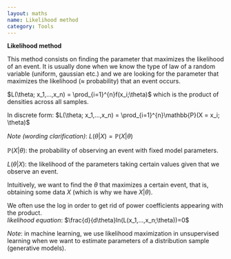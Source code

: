 ```yaml
---
layout: maths
name: Likelihood method
category: Tools
---
```


**Likelihood method**

This method consists on finding the parameter that maximizes the
likelihood of an event. It is usually done when we know the type of law
of a random variable (uniform, gaussian etc.) and we are looking for the
parameter that maximizes the likelihood ($\approx$ probability) that an
event occurs.

$L(\theta; x_1,...,x_n) = \prod_{i=1}^{n}f(x_i;\theta)$ which is the
product of densities across all samples.

In discrete form:
$L(\theta; x_1,...,x_n) = \prod_{i=1}^{n}\mathbb{P}(X = x_i; \theta)$

*Note (wording clarification)*:
$L(\theta | X) = \mathbb{P} (X | \theta)$

$\mathbb{P} (X | \theta)$: the probability of observing an event with
fixed model parameters.

$L(\theta | X)$: the likelihood of the parameters taking certain values
given that we observe an event.

Intuitively, we want to find the $\theta$ that maximizes a certain
event, that is, obtaining some data $X$ (which is why we have
$X | \theta$).

We often use the log in order to get rid of power coefficients appearing
with the product.\
*likelihood equation*: $\frac{d}{d\theta}ln(L(x_1,...,x_n;\theta))=0$

*Note*: in machine learning, we use likelihood maximization in
unsupervised learning when we want to estimate parameters of a
distribution sample (generative models).
